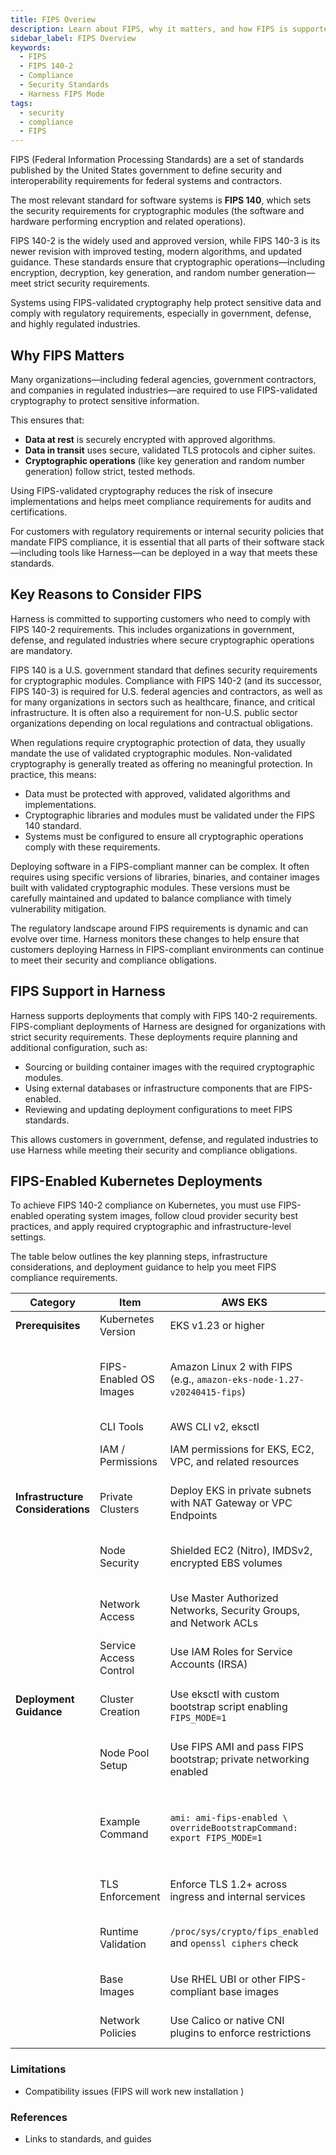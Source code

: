 ```yaml
---
title: FIPS Overiew
description: Learn about FIPS, why it matters, and how FIPS is supported in Harness.
sidebar_label: FIPS Overview
keywords:
  - FIPS
  - FIPS 140-2
  - Compliance
  - Security Standards
  - Harness FIPS Mode
tags:
  - security
  - compliance
  - FIPS
---
```


FIPS (Federal Information Processing Standards) are a set of standards published by the United States government to define security and interoperability requirements for federal systems and contractors. 

The most relevant standard for software systems is **FIPS 140**, which sets the security requirements for cryptographic modules (the software and hardware performing encryption and related operations).

FIPS 140-2 is the widely used and approved version, while FIPS 140-3 is its newer revision with improved testing, modern algorithms, and updated guidance. These standards ensure that cryptographic operations—including encryption, decryption, key generation, and random number generation—meet strict security requirements.

Systems using FIPS-validated cryptography help protect sensitive data and comply with regulatory requirements, especially in government, defense, and highly regulated industries.

## Why FIPS Matters

Many organizations—including federal agencies, government contractors, and companies in regulated industries—are required to use FIPS-validated cryptography to protect sensitive information.  

This ensures that:

- **Data at rest** is securely encrypted with approved algorithms.
- **Data in transit** uses secure, validated TLS protocols and cipher suites.
- **Cryptographic operations** (like key generation and random number generation) follow strict, tested methods.

Using FIPS-validated cryptography reduces the risk of insecure implementations and helps meet compliance requirements for audits and certifications.

For customers with regulatory requirements or internal security policies that mandate FIPS compliance, it is essential that all parts of their software stack—including tools like Harness—can be deployed in a way that meets these standards.

## Key Reasons to Consider FIPS 

Harness is committed to supporting customers who need to comply with FIPS 140-2 requirements. This includes organizations in government, defense, and regulated industries where secure cryptographic operations are mandatory.

FIPS 140 is a U.S. government standard that defines security requirements for cryptographic modules. Compliance with FIPS 140-2 (and its successor, FIPS 140-3) is required for U.S. federal agencies and contractors, as well as for many organizations in sectors such as healthcare, finance, and critical infrastructure. It is often also a requirement for non-U.S. public sector organizations depending on local regulations and contractual obligations.

When regulations require cryptographic protection of data, they usually mandate the use of validated cryptographic modules. Non-validated cryptography is generally treated as offering no meaningful protection. In practice, this means:

- Data must be protected with approved, validated algorithms and implementations.
- Cryptographic libraries and modules must be validated under the FIPS 140 standard.
- Systems must be configured to ensure all cryptographic operations comply with these requirements.

Deploying software in a FIPS-compliant manner can be complex. It often requires using specific versions of libraries, binaries, and container images built with validated cryptographic modules. These versions must be carefully maintained and updated to balance compliance with timely vulnerability mitigation.

The regulatory landscape around FIPS requirements is dynamic and can evolve over time. Harness monitors these changes to help ensure that customers deploying Harness in FIPS-compliant environments can continue to meet their security and compliance obligations.

## FIPS Support in Harness

Harness supports deployments that comply with FIPS 140-2 requirements. FIPS-compliant deployments of Harness are designed for organizations with strict security requirements. These deployments require planning and additional configuration, such as:

- Sourcing or building container images with the required cryptographic modules.
- Using external databases or infrastructure components that are FIPS-enabled.
- Reviewing and updating deployment configurations to meet FIPS standards.

This allows customers in government, defense, and regulated industries to use Harness while meeting their security and compliance obligations.

## FIPS-Enabled Kubernetes Deployments

To achieve FIPS 140-2 compliance on Kubernetes, you must use FIPS-enabled operating system images, follow cloud provider security best practices, and apply required cryptographic and infrastructure-level settings. 

The table below outlines the key planning steps, infrastructure considerations, and deployment guidance to help you meet FIPS compliance requirements.

| **Category**                      | **Item**               | **AWS EKS**                                                                        | **GCP GKE**                                                                                                                                               |
|-----------------------------------|------------------------|------------------------------------------------------------------------------------|-----------------------------------------------------------------------------------------------------------------------------------------------------------|
| **Prerequisites**                 | Kubernetes Version     | EKS v1.23 or higher                                                                | GKE v1.25 or higher                                                                                                                                       |
|                                   | FIPS-Enabled OS Images | Amazon Linux 2 with FIPS (e.g., `amazon-eks-node-1.27-v20240415-fips`)             | COS FIPS-enabled images (e.g., `cos-fips-89`, `cos-fips-101`) or Ubuntu FIPS images (`ubuntu-fips-2204-v20231215`)                                        |
|                                   | CLI Tools              | AWS CLI v2, eksctl                                                                 | gcloud CLI                                                                                                                                                |
|                                   | IAM / Permissions      | IAM permissions for EKS, EC2, VPC, and related resources                           | IAM roles for cluster and node creation, GKE Admin                                                                                                        |
| **Infrastructure Considerations** | Private Clusters       | Deploy EKS in private subnets with NAT Gateway or VPC Endpoints                    | Enable **private clusters** with **private nodes** and **private endpoints**                                                                              |
|                                   | Node Security          | Shielded EC2 (Nitro), IMDSv2, encrypted EBS volumes                                | Shielded GKE nodes with Secure Boot, vTPM, and Integrity Monitoring                                                                                       |
|                                   | Network Access         | Use Master Authorized Networks, Security Groups, and Network ACLs                  | Enable Master Authorized Networks, VPC-native clusters, Cloud NAT for egress                                                                              |
|                                   | Service Access Control | Use IAM Roles for Service Accounts (IRSA)                                          | Use Workload Identity for scoped access                                                                                                                   |
| **Deployment Guidance**           | Cluster Creation       | Use eksctl with custom bootstrap script enabling `FIPS_MODE=1`                     | Use `gcloud container clusters create` with COS FIPS images and secure options                                                                            |
|                                   | Node Pool Setup        | Use FIPS AMI and pass FIPS bootstrap; private networking enabled                   | Use COS\_CONTAINERD with secure boot and shielded node flags                                                                                              |
|                                   | Example Command        | `ami: ami-fips-enabled \ overrideBootstrapCommand: export FIPS_MODE=1` | `gcloud container clusters create fips-cluster \ --image-type="COS_CONTAINERD" \ --node-version="cos-fips-89" \ --enable-secure-boot` |
|                                   | TLS Enforcement        | Enforce TLS 1.2+ across ingress and internal services                              | Enforce TLS via Ingress and load balancer configuration                                                                                                   |
|                                   | Runtime Validation     | `/proc/sys/crypto/fips_enabled` and `openssl ciphers` check                        | COS images run in enforced FIPS mode; no manual validation needed                                                                                         |
|                                   | Base Images            | Use RHEL UBI or other FIPS-compliant base images                                   | Use base images with OpenSSL in FIPS mode for workloads                                                                                                   |
|                                   | Network Policies       | Use Calico or native CNI plugins to enforce restrictions                           | Enable Network Policy and use **CALICO** as provider                                                                                                      |

<!--
- FIPS in harness 
    - module supported and how 
    - what features are supported.
    -  tabular and descriptive - done
    - what's supported vs upcoming 

- AWS EKS with FIPS enabled - Bottlerocket AMI
- Verification of FIPS (CLI commands)

-->

### Limitations

- Compatibility issues (FIPS will work new installation )

### References

- Links to standards, and guides




